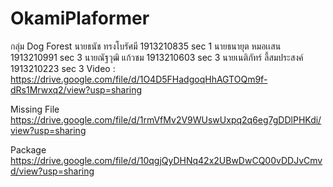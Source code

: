 # OkamiPlaformer
กลุ่ม Dog Forest
นายธนัช ทรงโบรัศมี             1913210835     sec 1
นายธนายุต หมอเเสน          1913210991      sec 3
นายณัฐวุฒิ แก้วชม              1913210603     sec 3
นายเนติภัทร์ ลี้สมประสงค์  1913210223      sec 3
Video : https://drive.google.com/file/d/1O4D5FHadgoqHhAGTOQm9f-dRs1Mrwxq2/view?usp=sharing 

Missing File 
https://drive.google.com/file/d/1rmVfMv2V9WUswUxpq2q6eg7gDDlPHKdi/view?usp=sharing

Package
https://drive.google.com/file/d/10qgjQyDHNq42x2UBwDwCQ00vDDJvCmvd/view?usp=sharing
